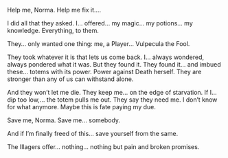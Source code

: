Help me, Norma. Help me fix it….

I did all that they asked. I… offered… my magic… my potions… my knowledge. Everything, to them.

They… only wanted one thing: me, a Player… Vulpecula the Fool.


They took whatever it is that lets us come back. I… always wondered, always pondered what it was. But they found it. They found it… and imbued these… totems with its power. Power against Death herself. They are stronger than any of us can withstand alone.

And they won’t let me die. They keep me… on the edge of starvation. If I… dip too low,… the totem pulls me out. They say they need me. I don’t know for what anymore. Maybe this is fate paying my due.


Save me, Norma. Save me… somebody.

And if I’m finally freed of this… save yourself from the same.

The Illagers offer… nothing… nothing but pain and broken promises.

